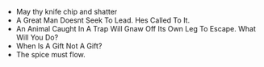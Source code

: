 - May thy knife chip and shatter
- A Great Man Doesnt Seek To Lead. Hes Called To It.
- An Animal Caught In A Trap Will Gnaw Off Its Own Leg To Escape. What Will You Do?
- When Is A Gift Not A Gift?
- The spice must flow.
